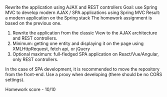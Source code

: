 Rewrite the application using AJAX and REST controllers
Goal: use Spring MVC to develop modern AJAX / SPA applications using Spring MVC
Result: a modern application on the Spring stack
The homework assignment is based on the previous one.

1. Rewrite the application from the classic View to the AJAX architecture and REST controllers.
2. Minimum: getting one entity and displaying it on the page using XMLHttpRequest, fetch api, or jQuery
3. Optional maximum: full-fledged SPA application on React/Vue/Angular, only REST controllers.

In the case of SPA development, it is recommended to move the repository from the front-end. Use a proxy when developing (there should be no CORS settings).

Homework score - 10/10